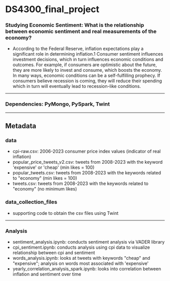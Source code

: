 # DS4300_final_project
### Studying Economic Sentiment: What is the relationship between economic sentiment and real measurements of the economy? 
- According to the Federal Reserve, inflation expectations play a significant role in determining inflation.1 Consumer sentiment influences investment decisions, which in turn influences economic conditions and outcomes. For example, if consumers are optimistic about the future, they are more likely to invest and consume, which boosts the economy. In many ways, economic conditions can be a self-fulfilling prophecy. If consumers believe recession is coming, they will reduce their spending which in turn will eventually lead to recession-like conditions.
---
### Dependencies: PyMongo, PySpark, Twint 
---
## Metadata 
### data  
- cpi-raw.csv: 2006-2023 consumer price index values (indicator of real inflation) 
- popular_price_tweets_v2.csv: tweets from 2008-2023 with the keyword 'expensive' or 'cheap' (min likes = 100) 
- popular_tweets.csv: tweets from 2008-2023 with the keywords related to "economy" (min likes = 100) 
- tweets.csv: tweets from 2008-2023 with the keywords related to "economy" (no minimum likes) 

### data_collection_files 
- supporting code to obtain the csv files using Twint 
---
### Analysis 
- sentiment_analysis.ipynb: conducts sentiment analysis via VADER library 
- cpi_sentiment.ipynb: conducts analysis using cpi data to visualize relationship between cpi and sentiment 
- words_analysis.ipynb: looks at tweets with keywords "cheap" and "expensive"; analysis on words most associated with 'expensive' 
- yearly_correlation_analysis_spark.ipynb: looks into correlation between inflation and sentiment over time  
